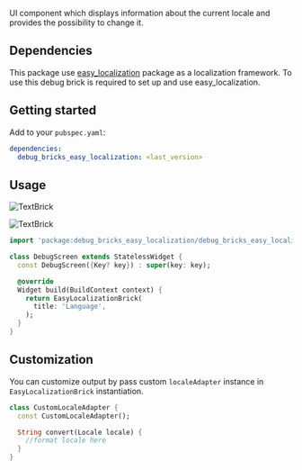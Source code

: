 UI component which displays information about the current locale and provides the possibility 
to change it.

## Dependencies

This package use [easy_localization](https://pub.dev/packages/easy_localization) package as a
localization framework. To use this debug brick is required to set up and use easy_localization. 

## Getting started

Add to your `pubspec.yaml`:

```yaml
dependencies:
  debug_bricks_easy_localization: <last_version>
```

## Usage

![TextBrick](https://github.com/touchlane/debug_bricks/tree/master/packages/debug_bricks_easy_localization/doc/media/language_control_light.png)

![TextBrick](https://github.com/touchlane/debug_bricks/tree/master/packages/debug_bricks_easy_localization/doc/media/language_control_dark.png)

```dart
import 'package:debug_bricks_easy_localization/debug_bricks_easy_localization.dart';

class DebugScreen extends StatelessWidget {
  const DebugScreen({Key? key}) : super(key: key);

  @override
  Widget build(BuildContext context) {
    return EasyLocalizationBrick(
      title: 'Language',
    );
  }
}
```

## Customization

You can customize output by pass custom `localeAdapter` instance in `EasyLocalizationBrick`
instantiation.

```dart
class CustomLocaleAdapter {
  const CustomLocaleAdapter();

  String convert(Locale locale) {
    //format locale here
  }
}
```

